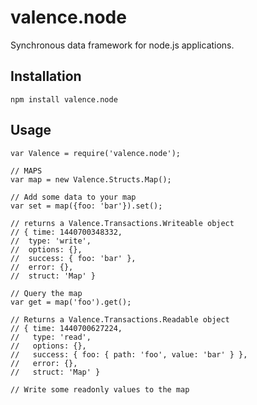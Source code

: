 # valence.node
Synchronous data framework for node.js applications.

## Installation
`npm install valence.node`

## Usage

```
var Valence = require('valence.node');

// MAPS
var map = new Valence.Structs.Map();

// Add some data to your map
var set = map({foo: 'bar'}).set();

// returns a Valence.Transactions.Writeable object
// { time: 1440700348332,
//  type: 'write',
//  options: {},
//  success: { foo: 'bar' },
//  error: {},
//  struct: 'Map' }

// Query the map
var get = map('foo').get();

// Returns a Valence.Transactions.Readable object
// { time: 1440700627224,
//   type: 'read',
//   options: {},
//   success: { foo: { path: 'foo', value: 'bar' } },
//   error: {},
//   struct: 'Map' }

// Write some readonly values to the map
```